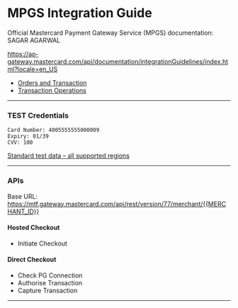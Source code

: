 # MPGS Integration Guide

Official Mastercard Payment Gateway Service (MPGS) documentation: SAGAR AGARWAL

https://ap-gateway.mastercard.com/api/documentation/integrationGuidelines/index.html?locale=en_US

- [Orders and Transaction](https://ap-gateway.mastercard.com/api/documentation/integrationGuidelines/supportedFeatures/ordersAndTransactions.html?locale=en_US#:~:text=An%20order%20can,account%20to%20yours.)
- [Transaction Operations](https://ap-gateway.mastercard.com/api/documentation/integrationGuidelines/supportedFeatures/pickTransactionCommands.html?locale=en_US#x_initial)

---

### TEST Credentials

```
Card Number: 4005555555000009
Expiry: 01/39
CVV: 100
```

[Standard test data – all supported regions](https://ap-gateway.mastercard.com/api/documentation/integrationGuidelines/supportedFeatures/testAndGoLive.html?locale=en_US)

---

### APIs

Base URL: https://mtf.gateway.mastercard.com/api/rest/version/77/merchant/{{MERCHANT_ID}}

#### Hosted Checkout
- Initiate Checkout

#### Direct Checkout
- Check PG Connection
- Authorise Transaction
- Capture Transaction

---
